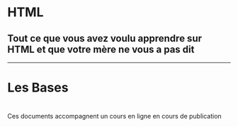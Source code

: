 # HTML
## Tout ce que vous avez voulu apprendre sur HTML et que votre mère ne vous a pas dit
---

# Les Bases 

# 
Ces documents accompagnent un cours en ligne en cours de publication


